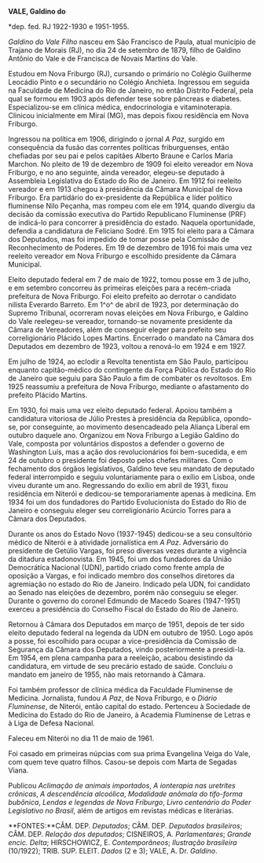 **VALE, Galdino do**

\*dep. fed. RJ 1922-1930 e 1951-1955.

*Galdino do Vale Filho* nasceu em São Francisco de Paula, atual
município de Trajano de Morais (RJ), no dia 24 de setembro de 1879,
filho de Galdino Antônio do Vale e de Francisca de Novais Martins do
Vale.

Estudou em Nova Friburgo (RJ), cursando o primário no Colégio Guilherme
Leocádio Pinto e o secundário no Colégio Anchieta. Ingressou em seguida
na Faculdade de Medicina do Rio de Janeiro, no então Distrito Federal,
pela qual se formou em 1903 após defender tese sobre pâncreas e
diabetes. Especializou-se em clínica médica, endocrinologia e
vitaminoterapia. Clinicou inicialmente em Miraí (MG), mas depois fixou
residência em Nova Friburgo.

Ingressou na política em 1906, dirigindo o jornal *A Paz*, surgido em
consequência da fusão das correntes políticas friburguenses, então
chefiadas por seu pai e pelos capitães Alberto Braune e Carlos Maria
Marchon. No pleito de 19 de dezembro de 1909 foi eleito vereador em Nova
Friburgo, e no ano seguinte, ainda vereador, elegeu-se deputado à
Assembleia Legislativa do Estado do Rio de Janeiro. Em 1912 foi reeleito
vereador e em 1913 chegou à presidência da Câmara Municipal de Nova
Friburgo. Era partidário do ex-presidente da República e líder político
fluminense Nilo Peçanha, mas rompeu com ele em 1914, quando divergiu da
decisão da comissão executiva do Partido Republicano Fluminense (PRF) de
indicá-lo para concorrer à presidência do estado. Naquela oportunidade,
defendia a candidatura de Feliciano Sodré. Em 1915 foi eleito para a
Câmara dos Deputados, mas foi impedido de tomar posse pela Comissão de
Reconhecimento de Poderes. Em 19 de dezembro de 1916 foi mais uma vez
reeleito vereador em Nova Friburgo e escolhido presidente da Câmara
Municipal.

Eleito deputado federal em 7 de maio de 1922, tomou posse em 3 de julho,
e em setembro concorreu às primeiras eleições para a recém-criada
prefeitura de Nova Friburgo. Foi eleito prefeito ao derrotar o candidato
nilista Everardo Barreto. Em 1^o^ de abril de 1923, por determinação do
Supremo Tribunal, ocorreram novas eleições em Nova Friburgo, e Galdino
do Vale reelegeu-se vereador, tornando-se novamente presidente da Câmara
de Vereadores, além de conseguir eleger para prefeito seu
correligionário Plácido Lopes Martins. Encerrado o mandato na Câmara dos
Deputados em dezembro de 1923, voltou a renová-lo em 1924 e em 1927.

Em julho de 1924, ao eclodir a Revolta tenentista em São Paulo,
participou enquanto capitão-médico do contingente da Força Pública do
Estado do Rio de Janeiro que seguiu para São Paulo a fim de combater os
revoltosos. Em 1925 reassumiu a prefeitura de Nova Friburgo, mediante o
afastamento do prefeito Plácido Martins.

Em 1930, foi mais uma vez eleito deputado federal. Apoiou também a
candidatura vitoriosa de Júlio Prestes à presidência da República,
opondo-se, por conseguinte, ao movimento desencadeado pela Aliança
Liberal em outubro daquele ano. Organizou em Nova Friburgo a Legião
Galdino do Vale, composta por voluntários dispostos a defender o governo
de Washington Luís, mas a ação dos revolucionários foi bem-sucedida, e
em 24 de outubro o presidente foi deposto pelos chefes militares. Com o
fechamento dos órgãos legislativos, Galdino teve seu mandato de deputado
federal interrompido e seguiu voluntariamente para o exílio em Lisboa,
onde viveu durante um ano. Regressando do exílio em abril de 1931, fixou
residência em Niterói e dedicou-se temporariamente apenas à medicina. Em
1934 foi um dos fundadores do Partido Evolucionista do Estado do Rio de
Janeiro e conseguiu eleger seu correligionário Acúrcio Torres para a
Câmara dos Deputados.

Durante os anos do Estado Novo (1937-1945) dedicou-se a seu consultório
médico de Niterói e à atividade jornalística em *A Paz*. Adversário do
presidente de Getúlio Vargas, foi preso diversas vezes durante a
vigência da ditadura estadonovista. Em 1945, foi um dos fundadores da
União Democrática Nacional (UDN), partido criado como frente ampla de
oposição a Vargas, e foi indicado membro dos conselhos diretores da
agremiação no estado do Rio de Janeiro. Indicado pela UDN, foi candidato
ao Senado nas eleições de dezembro, porém não conseguiu se eleger.
Durante o governo do coronel Edmundo de Macedo Soares (1947-1951)
exerceu a presidência do Conselho Fiscal do Estado do Rio de Janeiro.

Retornou à Câmara dos Deputados em março de 1951, depois de ter sido
eleito deputado federal na legenda da UDN em outubro de 1950. Logo após
a posse, foi escolhido para ocupar a vice-presidência da Comissão de
Segurança da Câmara dos Deputados, vindo posteriormente a presidi-la. Em
1954, em plena campanha para a reeleição, acabou desistindo da
candidatura, em virtude de seu precário estado de saúde. Concluiu o
mandato em janeiro de 1955, não mais retornando à Câmara.

Foi também professor de clínica médica da Faculdade Fluminense de
Medicina. Jornalista, fundou *A Paz*, de Nova Friburgo, e o *Diário
Fluminense*, de Niterói, então capital do estado. Pertenceu à Sociedade
de Medicina do Estado do Rio de Janeiro, à Academia Fluminense de Letras
e à Liga de Defesa Nacional.

Faleceu em Niterói no dia 11 de maio de 1961.

Foi casado em primeiras núpcias com sua prima Evangelina Veiga do Vale,
com quem teve quatro filhos. Casou-se depois com Marta de Segadas Viana.

Publicou *Aclimação de animais importados*, *A ionterapia nas uretrites
crônicas*, *A descendência alcoólica*, *Modalidade anômala do tifo-forma
bubônica*, *Lendas e legendas de Nova Friburgo*, *Livro centenário do
Poder Legislativo no Brasil*, além de artigos em revistas médicas e
literárias.

**FONTES:**CÂM. DEP. *Deputados*; CÂM. DEP. *Deputados brasileiros*;
CÂM. DEP. *Relação dos deputados*; CISNEIROS, A. *Parlamentares*;
*Grande encic. Delta*; HIRSCHOWICZ, E. *Contemporâneos*; *Ilustração
brasileira* (10/1922); TRIB. SUP. ELEIT. *Dados* (2 e 3); VALE, A. Dr.
*Galdino*.
